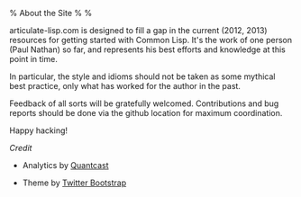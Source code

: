 % About the Site
%
%

articulate-lisp.com is designed to fill a gap in the current (2012,
2013) resources for getting started with Common Lisp. It's the work of
one person (Paul Nathan) so far, and represents his best efforts and
knowledge at this point in time.

In particular, the style and idioms should not be taken as some
mythical best practice, only what has worked for the author in the
past.

Feedback of all sorts will be gratefully welcomed. Contributions and
bug reports should be done via the github location for maximum
coordination.

Happy hacking!


*Credit*

* Analytics by [Quantcast](https://www.quantcast.com/)

* Theme by [Twitter Bootstrap](http://twitter.github.com/bootstrap/)
